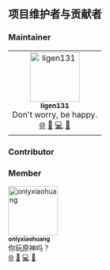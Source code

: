 ## 项目维护者与贡献者

### Maintainer

<table>
  <tbody>
    <tr>
      <td align="center">
        <a href="https://ligen131.com">
          <img src="/avatar/ligen131.png" width="100px;" alt="ligen131"/>
          <br />
          <sub><b>ligen131</b></sub>
        </a>
        <br />
        Don't worry, be happy.
        <br />
        <a href="https://ligen131.com" title="Personal Website">🌐</a>
        <a href="mailto:i@ligen131.com" title="E-mail">📧</a>
        <a href="https://github.com/ligen131" title="GitHub">💻</a>
        <a href="https://codeforces.com/profile/1353055672" title="Codeforces">🏅</a>
      </td>
    </tr>
  </tbody>
</table>

### Contributor

### Member

   <td align="center">
     <a href="https://github.com/onlyxiaohuang">
       <img src="/avatar/onlyxiaohuang.jpg" width="100px;" alt="onlyxiaohuang"/>
       <br />
       <sub><b>onlyxiaohuang</b></sub>
     </a>
     <br />
      你玩原神吗？
     <br />
     <a href="https://github.com/onlyxiaohuang" title="Personal Website">🌐</a>
     <a href="mailto:1030263320@qq.com" title="E-mail">📧</a>
     <a href="https://github.com/onlyxiaohuang" title="GitHub">💻</a>
     <a href="https://codeforces.com/profile/only_xiaohuang" title="Codeforces">🏅</a>
   </td>
